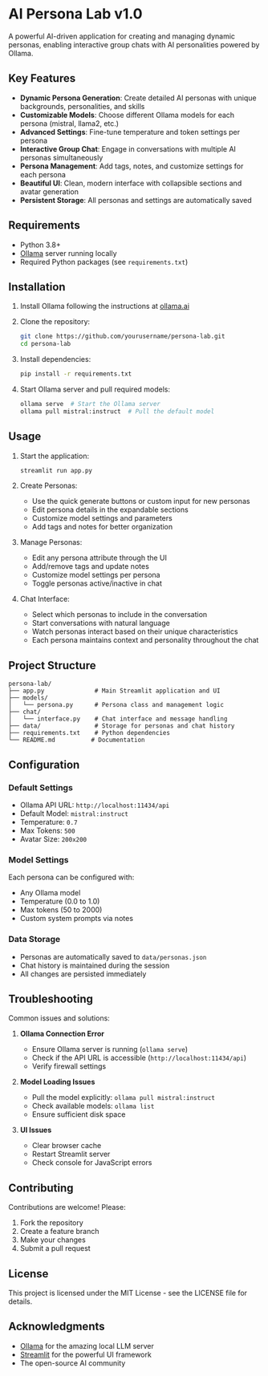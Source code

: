 # AI Persona Lab v1.0

A powerful AI-driven application for creating and managing dynamic personas, enabling interactive group chats with AI personalities powered by Ollama.

## Key Features

- **Dynamic Persona Generation**: Create detailed AI personas with unique backgrounds, personalities, and skills
- **Customizable Models**: Choose different Ollama models for each persona (mistral, llama2, etc.)
- **Advanced Settings**: Fine-tune temperature and token settings per persona
- **Interactive Group Chat**: Engage in conversations with multiple AI personas simultaneously
- **Persona Management**: Add tags, notes, and customize settings for each persona
- **Beautiful UI**: Clean, modern interface with collapsible sections and avatar generation
- **Persistent Storage**: All personas and settings are automatically saved

## Requirements

- Python 3.8+
- [Ollama](https://ollama.ai/) server running locally
- Required Python packages (see `requirements.txt`)

## Installation

1. Install Ollama following the instructions at [ollama.ai](https://ollama.ai)

2. Clone the repository:
   ```bash
   git clone https://github.com/yourusername/persona-lab.git
   cd persona-lab
   ```

3. Install dependencies:
   ```bash
   pip install -r requirements.txt
   ```

4. Start Ollama server and pull required models:
   ```bash
   ollama serve  # Start the Ollama server
   ollama pull mistral:instruct  # Pull the default model
   ```

## Usage

1. Start the application:
   ```bash
   streamlit run app.py
   ```

2. Create Personas:
   - Use the quick generate buttons or custom input for new personas
   - Edit persona details in the expandable sections
   - Customize model settings and parameters
   - Add tags and notes for better organization

3. Manage Personas:
   - Edit any persona attribute through the UI
   - Add/remove tags and update notes
   - Customize model settings per persona
   - Toggle personas active/inactive in chat

4. Chat Interface:
   - Select which personas to include in the conversation
   - Start conversations with natural language
   - Watch personas interact based on their unique characteristics
   - Each persona maintains context and personality throughout the chat

## Project Structure

```
persona-lab/
├── app.py              # Main Streamlit application and UI
├── models/
│   └── persona.py      # Persona class and management logic
├── chat/
│   └── interface.py    # Chat interface and message handling
├── data/               # Storage for personas and chat history
├── requirements.txt    # Python dependencies
└── README.md          # Documentation
```

## Configuration

### Default Settings
- Ollama API URL: `http://localhost:11434/api`
- Default Model: `mistral:instruct`
- Temperature: `0.7`
- Max Tokens: `500`
- Avatar Size: `200x200`

### Model Settings
Each persona can be configured with:
- Any Ollama model
- Temperature (0.0 to 1.0)
- Max tokens (50 to 2000)
- Custom system prompts via notes

### Data Storage
- Personas are automatically saved to `data/personas.json`
- Chat history is maintained during the session
- All changes are persisted immediately

## Troubleshooting

Common issues and solutions:

1. **Ollama Connection Error**
   - Ensure Ollama server is running (`ollama serve`)
   - Check if the API URL is accessible (`http://localhost:11434/api`)
   - Verify firewall settings

2. **Model Loading Issues**
   - Pull the model explicitly: `ollama pull mistral:instruct`
   - Check available models: `ollama list`
   - Ensure sufficient disk space

3. **UI Issues**
   - Clear browser cache
   - Restart Streamlit server
   - Check console for JavaScript errors

## Contributing

Contributions are welcome! Please:

1. Fork the repository
2. Create a feature branch
3. Make your changes
4. Submit a pull request

## License

This project is licensed under the MIT License - see the LICENSE file for details.

## Acknowledgments

- [Ollama](https://ollama.ai/) for the amazing local LLM server
- [Streamlit](https://streamlit.io/) for the powerful UI framework
- The open-source AI community
